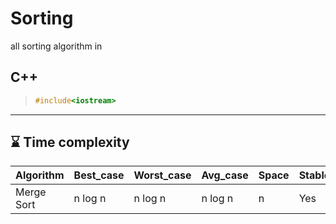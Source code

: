 # Sorting

all sorting algorithm in 
## C++

> ```C++
> #include<iostream>
> ```

___

## ⌛ Time complexity

|Algorithm|Best_case|Worst_case|Avg_case|Space|Stable|
|-   |-        |-         |-       |-     |-  |
|Merge Sort|n log n|n log n|n log n |n |Yes|